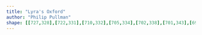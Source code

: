 ```yaml
---
title: "Lyra's Oxford"
author: "Philip Pullman"
shape: [[727,328],[722,331],[710,332],[705,334],[702,338],[701,343],[699,476],[700,514],[698,569],[698,626],[696,656],[697,695],[694,809],[694,984],[692,997],[697,1002],[707,1002],[712,998],[710,991],[710,956],[712,948],[711,920],[714,890],[720,676],[722,648],[721,632],[723,621],[723,588],[728,490],[730,340],[727,330]]
---
```

